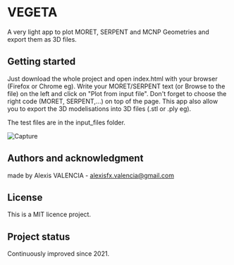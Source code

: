 # VEGETA

A very light app to plot MORET, SERPENT and MCNP Geometries and export them as 3D files.

## Getting started

Just download the whole project and open index.html with your browser (Firefox or Chrome eg).
Write your MORET/SERPENT text (or Browse to the file) on the left and click on "Plot from input file". 
Don't forget to choose the right code (MORET, SERPENT,...) on top of the page. 
This app also allow you to export the 3D modelisations into 3D files (.stl or .ply eg).

The test files are in the input_files folder.

![Capture](https://user-images.githubusercontent.com/84465552/176698642-a51f6735-899f-4574-bf13-03142fb5000b.PNG)


## Authors and acknowledgment
made by Alexis VALENCIA - alexisfx.valencia@gmail.com

## License
This is a MIT licence project.


## Project status
Continuously improved since 2021.
